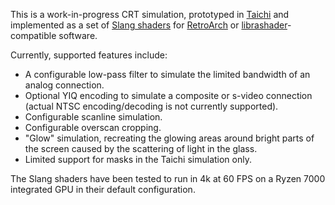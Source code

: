 This is a work-in-progress CRT simulation, prototyped in [Taichi](https://www.taichi-lang.org/) and implemented as a set of [Slang shaders](https://github.com/libretro/slang-shaders) for [RetroArch](https://github.com/libretro/RetroArch) or [librashader](https://github.com/SnowflakePowered/librashader)-compatible software.

Currently, supported features include:
* A configurable low-pass filter to simulate the limited bandwidth of an analog connection.
* Optional YIQ encoding to simulate a composite or s-video connection (actual NTSC encoding/decoding is not currently supported).
* Configurable scanline simulation.
* Configurable overscan cropping.
* "Glow" simulation, recreating the glowing areas around bright parts of the screen caused by the scattering of light in the glass.
* Limited support for masks in the Taichi simulation only.

The Slang shaders have been tested to run in 4k at 60 FPS on a Ryzen 7000 integrated GPU in their default configuration.
